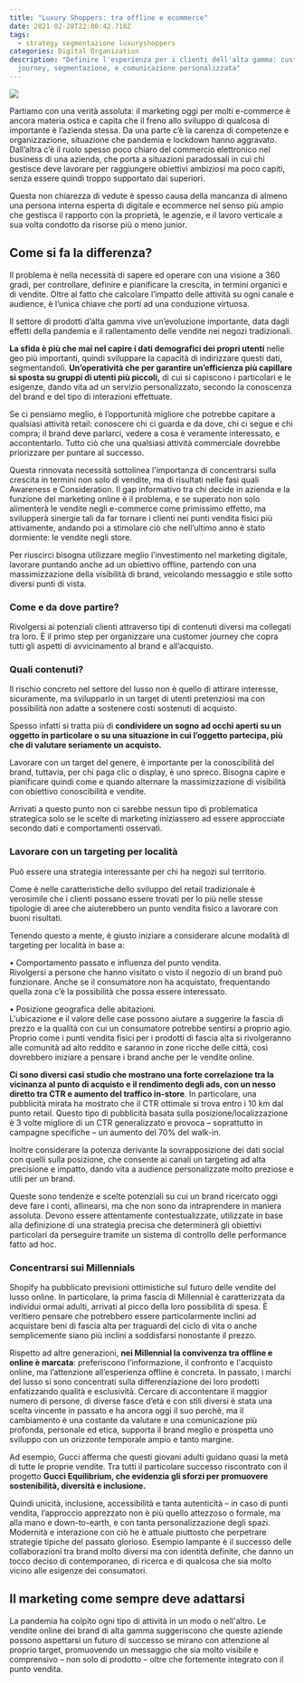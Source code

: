 ```yaml
---
title: "Luxury Shoppers: tra offline e ecommerce"
date: 2021-02-28T22:00:42.718Z
tags:
  - strategy segmentazione luxuryshoppers
categories: Digital Organization
description: "Definire l'esperienza per i clienti dell'alta gamma: customer
  journey, segmentazione, e comunicazione personalizzata"
---
```

![](/images/uploads/2020-12-02t155123z_879794527_rc23fk9ao34b_rtrmadp_3_health-coronavirus-britain-e1611696366658.jpg)

Partiamo con una verità assoluta: il marketing oggi per molti e-commerce è ancora materia ostica e capita che il freno allo sviluppo di qualcosa di importante è l’azienda stessa. Da una parte c’è la carenza di competenze e organizzazione, situazione che pandemia e lockdown hanno aggravato. Dall’altra c’è il ruolo spesso poco chiaro del commercio elettronico nel business di una azienda, che porta a situazioni paradossali in cui chi gestisce deve lavorare per raggiungere obiettivi ambiziosi ma poco capiti, senza essere quindi troppo supportato dai superiori. 

Questa non chiarezza di vedute è spesso causa della mancanza di almeno una persona interna esperta di digitale e ecommerce nel senso più ampio che gestisca il rapporto con la proprietà, le agenzie, e il lavoro verticale a sua volta condotto da risorse più o meno junior.

## Come si fa la differenza?

Il problema è nella necessità di sapere ed operare con una visione a 360 gradi, per controllare, definire e pianificare la crescita, in termini organici e di vendite. Oltre al fatto che calcolare l’impatto delle attività su ogni canale e audience, è l’unica chiave che porti ad una conduzione virtuosa.

Il settore di prodotti d’alta gamma vive un’evoluzione importante, data dagli effetti della pandemia e il rallentamento delle vendite nei negozi tradizionali.

**La sfida è più che mai nel capire i dati demografici dei propri utenti** nelle geo più importanti, quindi sviluppare la capacità di indirizzare questi dati, segmentandoli. **Un’operatività che per garantire un’efficienza più capillare si sposta su gruppi di utenti più piccoli,** di cui si capiscono i particolari e le esigenze, dando vita ad un servizio personalizzato, secondo la conoscenza del brand e del tipo di interazioni effettuate.

Se ci pensiamo meglio, è l’opportunità migliore che potrebbe capitare a qualsiasi attività retail: conoscere chi ci guarda e da dove, chi ci segue e chi compra; il brand deve parlarci, vedere a cosa è veramente interessato, e accontentarlo. Tutto ciò che una qualsiasi attività commerciale dovrebbe priorizzare per puntare al successo.

Questa rinnovata necessità sottolinea l'importanza di concentrarsi sulla crescita in termini non solo di vendite, ma di risultati nelle fasi quali Awareness e Consideration. Il gap informativo tra chi decide in azienda e la funzione del marketing online è il problema, e se superato non solo alimenterà le vendite negli e-commerce come primissimo effetto, ma svilupperà sinergie tali da far tornare i clienti nei punti vendita fisici più attivamente, andando poi a stimolare ciò che nell’ultimo anno è stato dormiente: le vendite negli store.

Per riuscirci bisogna utilizzare meglio l’investimento nel marketing digitale, lavorare puntando anche ad un obiettivo offline, partendo con una massimizzazione della visibilità di brand, veicolando messaggio e stile sotto diversi punti di vista.

### Come e da dove partire?

Rivolgersi ai potenziali clienti attraverso tipi di contenuti diversi ma collegati tra loro. È il primo step per organizzare una customer journey che copra tutti gli aspetti di avvicinamento al brand e all’acquisto.

### Quali contenuti?

Il rischio concreto nel settore del lusso non è quello di attirare interesse, sicuramente, ma svilupparlo in un target di utenti pretenziosi ma con possibilità non adatte a sostenere costi sostenuti di acquisto.

Spesso infatti si tratta più di **condividere un sogno ad occhi aperti su un oggetto in particolare o su una situazione in cui l’oggetto partecipa, più che di valutare seriamente un acquisto.**

Lavorare con un target del genere, è importante per la conoscibilità del brand, tuttavia, per chi paga clic o display, è uno spreco. Bisogna capire e pianificare quindi come e quando alternare la massimizzazione di visibilità con obiettivo conoscibilità e vendite.

Arrivati a questo punto non ci sarebbe nessun tipo di problematica strategica solo se le scelte di marketing iniziassero ad essere approcciate secondo dati e comportamenti osservati.

### Lavorare con un targeting per località

Può essere una strategia interessante per chi ha negozi sul territorio.

Come è nelle caratteristiche dello sviluppo del retail tradizionale è verosimile che i clienti possano essere trovati per lo più nelle stesse tipologie di aree che aiuterebbero un punto vendita fisico a lavorare con buoni risultati.

Tenendo questo a mente, è giusto iniziare a considerare alcune modalità dl targeting per località in base a:

• Comportamento passato e influenza del punto vendita.\
Rivolgersi a persone che hanno visitato o visto il negozio di un brand può funzionare. Anche se il consumatore non ha acquistato, frequentando quella zona c’è la possibilità che possa essere interessato.

• Posizione geografica delle abitazioni.\
L'ubicazione e il valore delle case possono aiutare a suggerire la fascia di prezzo e la qualità con cui un consumatore potrebbe sentirsi a proprio agio. Proprio come i punti vendita fisici per i prodotti di fascia alta si rivolgeranno alle comunità ad alto reddito e saranno in zone ricche delle città, così dovrebbero iniziare a pensare i brand anche per le vendite online.

**Ci sono diversi casi studio che mostrano una forte correlazione tra la vicinanza al punto di acquisto e il rendimento degli ads, con un nesso diretto tra CTR e aumento del traffico in-store**. In particolare, una pubblicità mirata ha mostrato che il CTR ottimale si trova entro i 10 km dal punto retail. Questo tipo di pubblicità basata sulla posizione/localizzazione è 3 volte migliore di un CTR generalizzato e provoca – soprattutto in campagne specifiche – un aumento del 70% del walk-in.

Inoltre considerare la potenza derivante la sovrapposizione dei dati social con quelli sulla posizione, che consente ai canali un targeting ad alta precisione e impatto, dando vita a audience personalizzate molto preziose e utili per un brand.

Queste sono tendenze e scelte potenziali su cui un brand ricercato oggi deve fare i conti, allinearsi, ma che non sono da intraprendere in maniera assoluta. Devono essere attentamente contestualizzate, utilizzate in base alla definizione di una strategia precisa che determinerà gli obiettivi particolari da perseguire tramite un sistema di controllo delle performance fatto ad hoc.

### Concentrarsi sui Millennials

Shopify ha pubblicato previsioni ottimistiche sul futuro delle vendite del lusso online. In particolare, la prima fascia di Millennial è caratterizzata da individui ormai adulti, arrivati ​​al picco della loro possibilità di spesa. È veritiero pensare che potrebbero essere particolarmente inclini ad acquistare beni di fascia alta per traguardi del ciclo di vita o anche semplicemente siano più inclini a soddisfarsi nonostante il prezzo.

Rispetto ad altre generazioni, **nei Millennial la convivenza tra offline e online è marcata**: preferiscono l’informazione, il confronto e l'acquisto online, ma l’attenzione all’esperienza offline è concreta. In passato, i marchi del lusso si sono concentrati sulla differenziazione dei loro prodotti enfatizzando qualità e esclusività. Cercare di accontentare il maggior numero di persone, di diverse fasce d’età e con stili diversi è stata una scelta vincente in passato e ha ancora oggi il suo perchè, ma il cambiamento è una costante da valutare e una comunicazione più profonda, personale ed etica, supporta il brand meglio e prospetta uno sviluppo con un orizzonte temporale ampio e tanto margine.

Ad esempio, Gucci afferma che questi giovani adulti guidano quasi la metà di tutte le proprie vendite. Tra tutti il particolare successo riscontrato con il progetto **Gucci Equilibrium, che evidenzia gli sforzi per promuovere sostenibilità, diversità e inclusione.**

Quindi unicità, inclusione, accessibilità e tanta autenticità – in caso di punti vendita, l’approccio apprezzato non è più quello attezzoso o formale, ma alla mano e down-to-earth, e con tanta personalizzazione degli spazi.\
Modernità e interazione con ciò he è attuale piuttosto che perpetrare strategie tipiche del passato glorioso. Esempio lampante è il successo delle collaborazioni tra brand molto diversi ma con identità definite, che danno un tocco deciso di contemporaneo, di ricerca e di qualcosa che sia molto vicino alle esigenze dei consumatori.

## Il marketing come sempre deve adattarsi

La pandemia ha colpito ogni tipo di attività in un modo o nell'altro. Le vendite online dei brand di alta gamma suggeriscono che queste aziende possono aspettarsi un futuro di successo se mirano con attenzione al proprio target, promuovendo un messaggio che sia molto visibile e comprensivo – non solo di prodotto – oltre che fortemente integrato con il punto vendita.